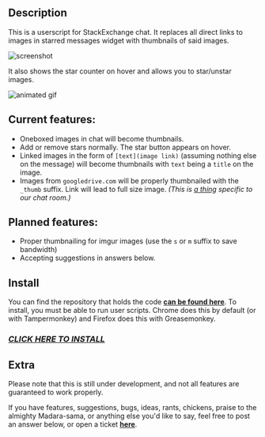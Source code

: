 ## Description

This is a userscript for StackExchange chat. It replaces all direct links to images in starred messages widget with thumbnails of said images.

![screenshot](http://i.stack.imgur.com/GA1oC.png)

It also shows the star counter on hover and allows you to star/unstar images.

![animated gif](http://i.stack.imgur.com/A0I18.gif)


## Current features:

 - Oneboxed images in chat will become thumbnails.
 - Add or remove stars normally. The star button appears on hover.
 - Linked images in the form of `[text](image link)` (assuming nothing else on the message) will become thumbnails with `text` being a `title` on the image.
 - Images from `googledrive.com` will be properly thumbnailed with the `_thumb` suffix. Link will lead to full size image. *(This is [a thing](https://meta.anime.stackexchange.com/questions/1161/chat-has-pictures-and-they-are-big) specific to our chat room.)*


## Planned features:

 - Proper thumbnailing for imgur images (use the `s` or `m` suffix to save bandwidth)
 - Accepting suggestions in answers below.

## Install

You can find the repository that holds the code **[can be found here][3]**. To install, you must be able to run user scripts. Chrome does this by default (or with Tampermonkey) and Firefox does this with Greasemonkey.

### *[CLICK HERE TO INSTALL][4]*


## Extra
Please note that this is still under development, and not all features are guaranteed to work properly.

If you have features, suggestions, bugs, ideas, rants, chickens, praise to the almighty Madara-sama, or anything else you'd like to say, feel free to post an answer below, or open a ticket **[here][5]**.


  [1]: http://i.stack.imgur.com/p1SB7.png
  [2]: http://i.stack.imgur.com/A0I18.gif
  [3]: https://github.com/MadaraUchiha/star-thumn
  [4]: https://github.com/MadaraUchiha/star-thumn/raw/master/expando.user.js
  [5]: https://github.com/MadaraUchiha/star-thumn/issues
